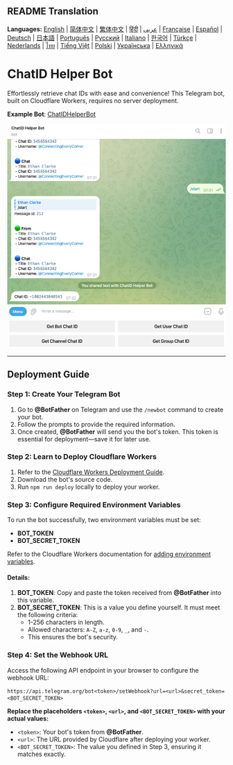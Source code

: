 ## README Translation
**Languages:** [English](README.md) | [简体中文](README.zh-CN.md) | [繁体中文](README.zh-TW.md) | [हिंदी](README.hi.md) | [عربى](README.ar.md) | [Française](README.fr.md) | [Español](README.es.md) | [Deutsch](README.de.md) | [日本語](README.ja.md) | [Português](README.pt.md) | [Русский](README.ru.md) | [Italiano](README.it.md) | [한국어](README.ko.md) | [Türkçe](README.tr.md) | [Nederlands](README.nl.md) | [ไทย](README.th.md) | [Tiếng Việt](README.vi.md) | [Polski](README.pl.md) | [Українська](README.uk.md) | [Ελληνικά](README.el.md)

# ChatID Helper Bot  
Effortlessly retrieve chat IDs with ease and convenience! This Telegram bot, built on Cloudflare Workers, requires no server deployment.  

**Example Bot**: [ChatIDHelperBot](https://t.me/ChatIDHelperBot)

![screenshot](https://raw.githubusercontent.com/CECEthanClarke/get-chatid-bot-cf-worker/refs/heads/main/other/screenshot.jpg)

---

## Deployment Guide  

### Step 1: Create Your Telegram Bot  
1. Go to **@BotFather** on Telegram and use the `/newbot` command to create your bot.  
2. Follow the prompts to provide the required information.  
3. Once created, **@BotFather** will send you the bot's token. This token is essential for deployment—save it for later use.  

### Step 2: Learn to Deploy Cloudflare Workers  
1. Refer to the [Cloudflare Workers Deployment Guide](https://developers.cloudflare.com/workers/get-started/guide/).  
2. Download the bot's source code.  
3. Run `npm run deploy` locally to deploy your worker.  

### Step 3: Configure Required Environment Variables  
To run the bot successfully, two environment variables must be set:  
- **BOT_TOKEN**  
- **BOT_SECRET_TOKEN**  

Refer to the Cloudflare Workers documentation for [adding environment variables](https://developers.cloudflare.com/workers/configuration/environment-variables/#add-environment-variables-via-the-dashboard).  

#### Details:  
1. **BOT_TOKEN**: Copy and paste the token received from **@BotFather** into this variable.  
2. **BOT_SECRET_TOKEN**: This is a value you define yourself. It must meet the following criteria:  
   - 1-256 characters in length.  
   - Allowed characters: `A-Z`, `a-z`, `0-9`, `_`, and `-`.  
   - This ensures the bot's security.  

### Step 4: Set the Webhook URL  
Access the following API endpoint in your browser to configure the webhook URL:  

```
https://api.telegram.org/bot<token>/setWebhook?url=<url>&secret_token=<BOT_SECRET_TOKEN>
```

**Replace the placeholders `<token>`, `<url>`, and `<BOT_SECRET_TOKEN>` with your actual values:**  
- `<token>`: Your bot's token from **@BotFather**.  
- `<url>`: The URL provided by Cloudflare after deploying your worker.  
- `<BOT_SECRET_TOKEN>`: The value you defined in Step 3, ensuring it matches exactly.  